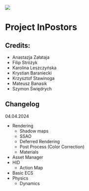 ![](../../actions/workflows/cmake.yml/badge.svg)

# Project InPostors

## Credits:
* Anastazja Załataja
* Filip Stróżyk
* Karolina Leszczyńska
* Krystian Baraniecki
* Krzysztof Stawinoga
* Mateusz Banasik
* Szymon Świędrych

## Changelog
04.04.2024
* Rendering
    * Shadow maps
    * SSAO
    * Deferred Rendering
    * Post Process (Color Correction)
    * Materials
* Asset Manager
* HID
  * Action Map
* Basic ECS
* Physics
  * Dynamics